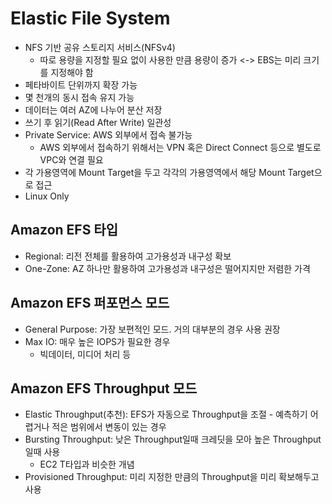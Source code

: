 # Elastic File System
* NFS 기반 공유 스토리지 서비스(NFSv4)
  * 따로 용량을 지정할 필요 없이 사용한 만큼 용량이 증가 <-> EBS는 미리 크기를 지정해야 함
* 페타바이트 단위까지 확장 가능
* 몇 천개의 동시 접속 유지 가능
* 데이터는 여러 AZ에 나누어 분산 저장
* 쓰기 후 읽기(Read After Write) 일관성
* Private Service: AWS 외부에서 접속 불가능
  * AWS 외부에서 접속하기 위해서는 VPN 혹은 Direct Connect 등으로 별도로 VPC와 연결 필요
* 각 가용영역에 Mount Target을 두고 각각의 가용영역에서 해당 Mount Target으로 접근
* Linux Only

## Amazon EFS 타입
* Regional: 리전 전체를 활용하여 고가용성과 내구성 확보
* One-Zone: AZ 하나만 활용하여 고가용성과 내구성은 떨어지지만 저렴한 가격

## Amazon EFS 퍼포먼스 모드
* General Purpose: 가장 보편적인 모드. 거의 대부분의 경우 사용 권장
* Max IO: 매우 높은 IOPS가 필요한 경우
  * 빅데이터, 미디어 처리 등

## Amazon EFS Throughput 모드
* Elastic Throughput(추천): EFS가 자동으로 Throughput을 조절 - 예측하기 어렵거나 적은 범위에서 변동이 있는 경우
* Bursting Throughput: 낮은 Throughput일때 크레딧을 모아 높은 Throughput일때 사용
  * EC2 T타입과 비슷한 개념
* Provisioned Throughput: 미리 지정한 만큼의 Throughput을 미리 확보해두고 사용
